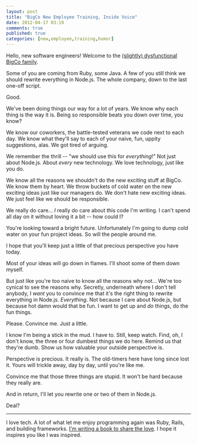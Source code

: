 ```yaml
---
layout: post
title: "BigCo New Employee Training, Inside Voice"
date: 2012-04-17 03:19
comments: true
published: true
categories: [new,employee,training,humor]
---
```

Hello, new software engineers!  Welcome to the <a href="http://weblog.raganwald.com/2005/07/why-you-need-degree-to-work-for-bigco.html">(slightly) dysfunctional BigCo family</a>.

Some of you are coming from Ruby, some Java.  A few of you still think we should rewrite everything in Node.js.  The whole company,  down to the last one-off script.

Good.

We've been doing things our way for a lot of years.  We know why each thing is the way it is.  Being so responsible beats you down over time, you know?

We know our coworkers, the battle-tested veterans we code next to each day.  We know what they'll say to each of your naive, fun, uppity suggestions, alas.  We got tired of arguing.

We remember the thrill -- "we should use this for *everything*!"  Not just about Node.js.  About *every* new technology.  We love technology, just like you do.

We know all the reasons we shouldn't do the new exciting stuff at BigCo.  We know them by heart.  We throw buckets of cold water on the new exciting ideas just like our managers do.  We don't hate new exciting ideas.  We just feel like we should be responsible.

We really do care...  *I* really do care about this code I'm writing.  I can't spend all day on it without loving it a bit -- how could I?

You're looking toward a bright future.  Unfortunately I'm going to dump cold water on your fun project ideas.  So will the people around me.

I hope that you'll keep just a little of that precious perspective you have today.

Most of your ideas will go down in flames.  I'll shoot some of them down myself.

But just like you're too naive to know all the reasons why not...  We're too cynical to see the reasons why.  Secretly, underneath where I don't tell anybody, I *want* you to convince me that it's the right thing to rewrite everything in Node.js.  *Everything*.  Not because I care about Node.js, but because hot damn would that be fun.  I want to get up and *do* things, do the fun things.

Please.  Convince me.  Just a little.

I know I'm being a stick in the mud.  I have to.  Still, keep watch.  Find, oh, I don't know, the three or four dumbest things we do here.  Remind us that they're dumb.  Show us how valuable your outside perspective is.

Perspective is precious.  It really is.  The old-timers here have long since lost it.  Yours will trickle away, day by day, until you're like me.

Convince me that those three things are stupid.  It won't be hard because they really are.

And in return, I'll let you rewrite one or two of them in Node.js.

Deal?

<hr />

<p class="bottom-disclaimer">I love tech.  A lot of what let me enjoy programming again was Ruby, Rails, and building frameworks.  <a href="http://rebuilding-rails.com">I'm writing a book to share the love</a>.  I hope it inspires you like I was inspired.</p>
